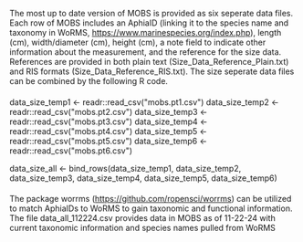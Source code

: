 The most up to date version of MOBS is provided as six seperate data files.  
Each row of MOBS includes an AphiaID (linking it to the species name and taxonomy in WoRMS, https://www.marinespecies.org/index.php), 
length (cm), width/diameter (cm), height (cm), a note field to indicate other information about the measurement, and the reference for the size data. 
References are provided in both plain text (Size_Data_Reference_Plain.txt) and RIS formats (Size_Data_Reference_RIS.txt).  The size seperate data files can be
combined by the following R code.  

####
data_size_temp1 <- readr::read_csv("mobs.pt1.csv") 
data_size_temp2 <- readr::read_csv("mobs.pt2.csv") 
data_size_temp3 <- readr::read_csv("mobs.pt3.csv") 
data_size_temp4 <- readr::read_csv("mobs.pt4.csv") 
data_size_temp5 <- readr::read_csv("mobs.pt5.csv") 
data_size_temp6 <- readr::read_csv("mobs.pt6.csv") 


data_size_all <-  bind_rows(data_size_temp1, data_size_temp2, data_size_temp3, 
                        data_size_temp4, data_size_temp5, data_size_temp6) 
####
The package worrms (https://github.com/ropensci/worrms) can be utilized to match AphiaIDs to WoRMS to gain taxonomic and functional information. 
The file data_all_112224.csv provides data in MOBS as of 11-22-24 with current taxonomic information and species names pulled from WoRMS 
